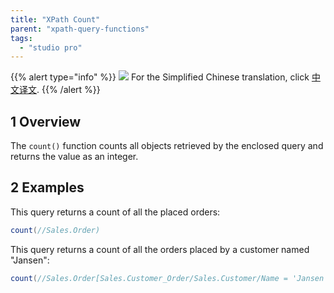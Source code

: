 ```yaml
---
title: "XPath Count"
parent: "xpath-query-functions"
tags:
  - "studio pro"
---
```


{{% alert type="info" %}}
<img src="attachments/chinese-translation/china.png" style="display: inline-block; margin: 0" /> For the Simplified Chinese translation, click [中文译文](https://cdn.mendix.tencent-cloud.com/documentation/refguide8/xpath-count.pdf).
{{% /alert %}}

## 1 Overview

The `count()` function counts all objects retrieved by the enclosed query and returns the value as an integer.

## 2 Examples

This query returns a count of all the placed orders:

```java
count(//Sales.Order)
```

This query returns a count of all the orders placed by a customer named "Jansen":

```java
count(//Sales.Order[Sales.Customer_Order/Sales.Customer/Name = 'Jansen'])
```
